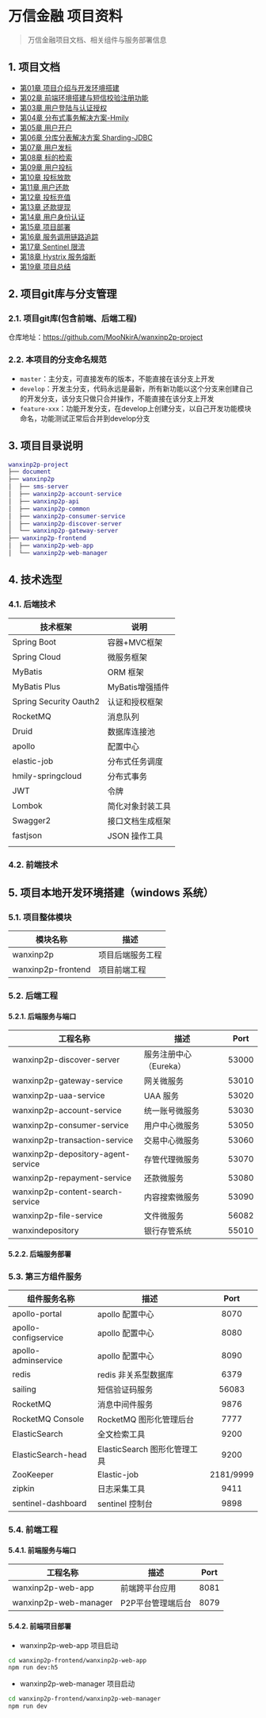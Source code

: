 # 万信金融 项目资料

> 万信金融项目文档、相关组件与服务部署信息

## 1. 项目文档

<ul class="docs">
  <li><a href="#/项目资料/万信金融/01-项目介绍与开发环境搭建">第01章 项目介绍与开发环境搭建</a></li>
  <li><a href="#/项目资料/万信金融/02-前端环境搭建与短信校验注册功能">第02章 前端环境搭建与短信校验注册功能</a></li>
  <li><a href="#/项目资料/万信金融/03-用户登陆与认证授权">第03章 用户登陆与认证授权</a></li>
  <li><a href="#/项目资料/万信金融/04-分布式事务解决方案-Hmily">第04章 分布式事务解决方案-Hmily</a></li>
  <li><a href="#/项目资料/万信金融/05-用户开户">第05章 用户开户</a></li>
  <li><a href="#/项目资料/万信金融/06-分库分表解决方案-Sharding-JDBC">第06章 分库分表解决方案 Sharding-JDBC</a></li>
  <li><a href="#/项目资料/万信金融/07-用户发标">第07章 用户发标</a></li>
  <li><a href="#/项目资料/万信金融/08-标的检索">第08章 标的检索</a></li>
  <li><a href="#/项目资料/万信金融/09-用户投标">第09章 用户投标</a></li>
  <li><a href="#/项目资料/万信金融/10-投标放款">第10章 投标放款</a></li>
  <li><a href="#/项目资料/万信金融/11-用户还款">第11章 用户还款</a></li>
  <li><a href="#/项目资料/万信金融/12-投标充值">第12章 投标充值</a></li>
  <li><a href="#/项目资料/万信金融/13-还款提现">第13章 还款提现</a></li>
  <li><a href="#/项目资料/万信金融/14-用户身份认证">第14章 用户身份认证</a></li>
  <li><a href="#/项目资料/万信金融/15-项目部署">第15章 项目部署</a></li>
  <li><a href="#/项目资料/万信金融/16-服务调用链路追踪">第16章 服务调用链路追踪</a></li>
  <li><a href="#/项目资料/万信金融/17-Sentinel限流">第17章 Sentinel 限流</a></li>
  <li><a href="#/项目资料/万信金融/18-Hystrix服务熔断">第18章 Hystrix 服务熔断</a></li>
  <li><a href="#/项目资料/万信金融/19-项目总结">第19章 项目总结</a></li>
</ul>

## 2. 项目git库与分支管理

### 2.1. 项目git库(包含前端、后端工程)

仓库地址：https://github.com/MooNkirA/wanxinp2p-project

### 2.2. 本项目的分支命名规范

- `master`：主分支，可直接发布的版本，不能直接在该分支上开发
- `develop`：开发主分支，代码永远是最新，所有新功能以这个分支来创建自己的开发分支，该分支只做只合并操作，不能直接在该分支上开发
- `feature-xxx`：功能开发分支，在develop上创建分支，以自己开发功能模块命名，功能测试正常后合并到develop分支

## 3. 项目目录说明

```lua
wanxinp2p-project 
├── document
├── wanxinp2p
│  ├── sms-server
│  ├── wanxinp2p-account-service
│  ├── wanxinp2p-api
│  ├── wanxinp2p-common
│  ├── wanxinp2p-consumer-service
│  ├── wanxinp2p-discover-server
│  └── wanxinp2p-gateway-server
├── wanxinp2p-frontend
│  ├── wanxinp2p-web-app
│  └── wanxinp2p-web-manager
```

## 4. 技术选型

### 4.1. 后端技术

|        技术框架         |      说明       |
| ---------------------- | --------------- |
| Spring Boot            | 容器+MVC框架     |
| Spring Cloud           | 微服务框架       |
| MyBatis                | ORM 框架        |
| MyBatis Plus           | MyBatis增强插件  |
| Spring Security Oauth2 | 认证和授权框架   |
| RocketMQ               | 消息队列         |
| Druid                  | 数据库连接池     |
| apollo                 | 配置中心         |
| elastic-job            | 分布式任务调度   |
| hmily-springcloud      | 分布式事务       |
| JWT                    | 令牌            |
| Lombok                 | 简化对象封装工具 |
| Swagger2               | 接口文档生成框架 |
| fastjson               | JSON 操作工具   |
|                        |                 |

### 4.2. 前端技术


## 5. 项目本地开发环境搭建（windows 系统）

### 5.1. 项目整体模块

|      模块名称       |      描述       |
| ------------------ | --------------- |
| wanxinp2p          | 项目后端服务工程 |
| wanxinp2p-frontend | 项目前端工程     |

### 5.2. 后端工程

#### 5.2.1. 后端服务与端口

|              工程名称               |         描述          | Port  |
| ---------------------------------- | --------------------- | :---: |
| wanxinp2p-discover-server          | 服务注册中心（Eureka） | 53000 |
| wanxinp2p-gateway-service          | 网关微服务             | 53010 |
| wanxinp2p-uaa-service              | UAA 服务              | 53020 |
| wanxinp2p-account-service          | 统一账号微服务         | 53030 |
| wanxinp2p-consumer-service         | 用户中心微服务         | 53050 |
| wanxinp2p-transaction-service      | 交易中心微服务         | 53060 |
| wanxinp2p-depository-agent-service | 存管代理微服务         | 53070 |
| wanxinp2p-repayment-service        | 还款微服务             | 53080 |
| wanxinp2p-content-search-service   | 内容搜索微服务         | 53090 |
| wanxinp2p-file-service             | 文件微服务             | 56082 |
| wanxindepository                   | 银行存管系统           | 55010 |

#### 5.2.2. 后端服务部署

### 5.3. 第三方组件服务

|     组件服务名称      |             描述             |   Port    |
| -------------------- | ---------------------------- | :-------: |
| apollo-portal        | apollo 配置中心              |   8070    |
| apollo-configservice | apollo 配置中心              |   8080    |
| apollo-adminservice  | apollo 配置中心              |   8090    |
| redis                | redis 非关系型数据库         |   6379    |
| sailing              | 短信验证码服务               |   56083   |
| RocketMQ             | 消息中间件服务               |   9876    |
| RocketMQ Console     | RocketMQ 图形化管理后台      |   7777    |
| ElasticSearch        | 全文检索工具                 |   9200    |
| ElasticSearch-head   | ElasticSearch 图形化管理工具 |   9200    |
| ZooKeeper            | Elastic-job                  | 2181/9999 |
| zipkin               | 日志采集工具                 |   9411    |
| sentinel-dashboard   | sentinel 控制台              |   9898    |

### 5.4. 前端工程

#### 5.4.1. 前端服务与端口

|        工程名称        |       描述       | Port |
| --------------------- | ---------------- | :--: |
| wanxinp2p-web-app     | 前端跨平台应用    | 8081 |
| wanxinp2p-web-manager | P2P平台管理端后台 | 8079 |

#### 5.4.2. 前端项目部署

- wanxinp2p-web-app 项目启动

```bash
cd wanxinp2p-frontend/wanxinp2p-web-app
npm run dev:h5
```

- wanxinp2p-web-manager 项目启动

```bash
cd wanxinp2p-frontend/wanxinp2p-web-manager
npm run dev
```



